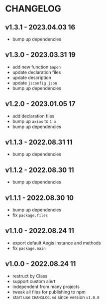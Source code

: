 # CHANGELOG

## v1.3.1 - 2023.04.03 16
* bump up dependencies


## v1.3.0 - 2023.03.31 19
* add new function `$open`
* update declaration files
* update description
* update `jsconfig.json`
* bump up dependencies


## v1.2.0 - 2023.01.05 17
* add declaration files
* bump up `axios` to `1.x`
* bump up dependencies


## v1.1.3 - 2022.08.31 11
* bump up dependencies


## v1.1.2 - 2022.08.30 11
* bump up dependencies


## v1.1.1 - 2022.08.30 10
* bump up dependencies
* fix `package.files`


## v1.1.0 - 2022.08.24 11
* export default Aegis instance and methods
* fix `package.main`


## v1.0.0 - 2022.08.24 11
* restruct by Class
* support custom alert
* independent from many projects
* tweak all files for publishing to npm
* start use `CHANGLOG.md` since version `v1.0.0`
